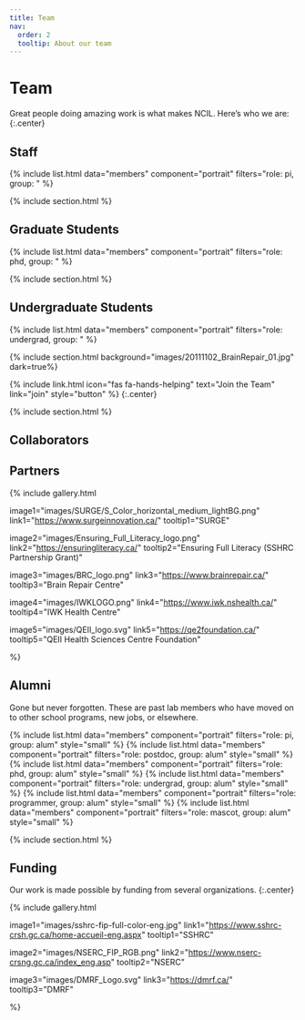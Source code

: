 ```yaml
---
title: Team
nav:
  order: 2
  tooltip: About our team
---
```


# <i class="fas fa-users"></i>Team

Great people doing amazing work is what makes NCIL. Here’s who we are:
{:.center}

## Staff
{% include list.html data="members" component="portrait" filters="role: pi, group: " %}

{% include section.html %}

## Graduate Students
{% include list.html data="members" component="portrait" filters="role: phd, group: " %}

{% include section.html %}

## Undergraduate Students
{% include list.html data="members" component="portrait" filters="role: undergrad, group: " %}

{% include section.html background="images/20111102_BrainRepair_01.jpg" dark=true%}

{%
  include link.html
  icon="fas fa-hands-helping"
  text="Join the Team"
  link="join"
  style="button"
%}
{:.center}

{% include section.html %}

## Collaborators

## Partners
{%
  include gallery.html

  image1="images/SURGE/S_Color_horizontal_medium_lightBG.png"
  link1="https://www.surgeinnovation.ca/"
  tooltip1="SURGE"

  image2="images/Ensuring_Full_Literacy_logo.png"
  link2="https://ensuringliteracy.ca/"
  tooltip2="Ensuring Full Literacy (SSHRC Partnership Grant)"

  image3="images/BRC_logo.png"
  link3="https://www.brainrepair.ca/"
  tooltip3="Brain Repair Centre"

  image4="images/IWKLOGO.png"
  link4="https://www.iwk.nshealth.ca/"
  tooltip4="IWK Health Centre"

  image5="images/QEII_logo.svg"
  link5="https://qe2foundation.ca/"
  tooltip5="QEII Health Sciences Centre Foundation"

%}

## Alumni
Gone but never forgotten.
These are past lab members who have moved on to other school programs, new jobs, or elsewhere.

{% include list.html data="members" component="portrait" filters="role: pi, group: alum" style="small" %}
{% include list.html data="members" component="portrait" filters="role: postdoc, group: alum" style="small" %}
{% include list.html data="members" component="portrait" filters="role: phd, group: alum" style="small" %}
{% include list.html data="members" component="portrait" filters="role: undergrad, group: alum" style="small" %}
{% include list.html data="members" component="portrait" filters="role: programmer, group: alum" style="small" %}
{% include list.html data="members" component="portrait" filters="role: mascot, group: alum" style="small" %}

{% include section.html %}

## Funding
Our work is made possible by funding from several organizations.
{:.center}

{%
  include gallery.html

  image1="images/sshrc-fip-full-color-eng.jpg"
  link1="https://www.sshrc-crsh.gc.ca/home-accueil-eng.aspx"
  tooltip1="SSHRC"

  image2="images/NSERC_FIP_RGB.png"
  link2="https://www.nserc-crsng.gc.ca/index_eng.asp"
  tooltip2="NSERC"

  image3="images/DMRF_Logo.svg"
  link3="https://dmrf.ca/"
  tooltip3="DMRF"

%}

